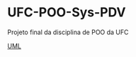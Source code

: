 # UFC-POO-Sys-PDV
Projeto final da disciplina de POO da UFC

[UML](https://github.com/CristianoMends/UFC-FBD-Gym-Manager/tree/main/DOCS/UML.pdf)

